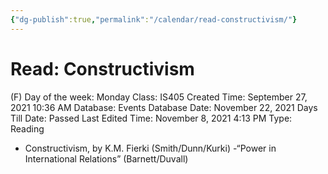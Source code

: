```yaml
---
{"dg-publish":true,"permalink":"/calendar/read-constructivism/"}
---
```


# Read: Constructivism

(F) Day of the week: Monday
Class: IS405
Created Time: September 27, 2021 10:36 AM
Database: Events Database
Date: November 22, 2021
Days Till Date: Passed
Last Edited Time: November 8, 2021 4:13 PM
Type: Reading

- Constructivism, by K.M.
Fierki (Smith/Dunn/Kurki)
-“Power in International
Relations” (Barnett/Duvall)